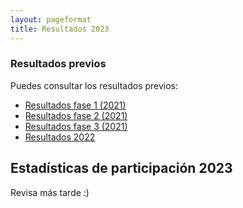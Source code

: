 ```yaml
---
layout: pageformat
title: Resultados 2023
---
```


### Resultados previos

Puedes consultar los resultados previos:

- [Resultados fase 1 (2021)](resultadosFase1_2021)
- [Resultados fase 2 (2021)](resultadosFase2_2021)
- [Resultados fase 3 (2021)](resultadosFase3_2021)
- [Resultados 2022](resultados2022)


## Estadísticas de participación 2023

Revisa más tarde :)





